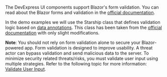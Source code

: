 The DevExpress UI components support Blazor's form validation. You can read about the Blazor forms and validation in the [official documentation](https://docs.microsoft.com/aspnet/core/blazor/forms-validation?view=aspnetcore-3.0).

In the demo examples we will use the Starship class that defines validation logic based on [data annotations](https://docs.microsoft.com/aspnet/core/mvc/models/validation?view=aspnetcore-3.0). This class has been taken from the [official documentation](https://docs.microsoft.com/aspnet/core/blazor/forms-validation?view=aspnetcore-3.0) with only slight modifications.

**Note**: You should not rely on form validation alone to secure your Blazor-powered app. Form validation is designed to improve usability. A threat actor can bypass validation and send malicious data to the server. To minimize security related threats/risks, you must validate user input using multiple strategies. Refer to the following topic for more information: [Validate User Input](https://docs.devexpress.com/Blazor/404263/common-concepts/validate-user-input).

